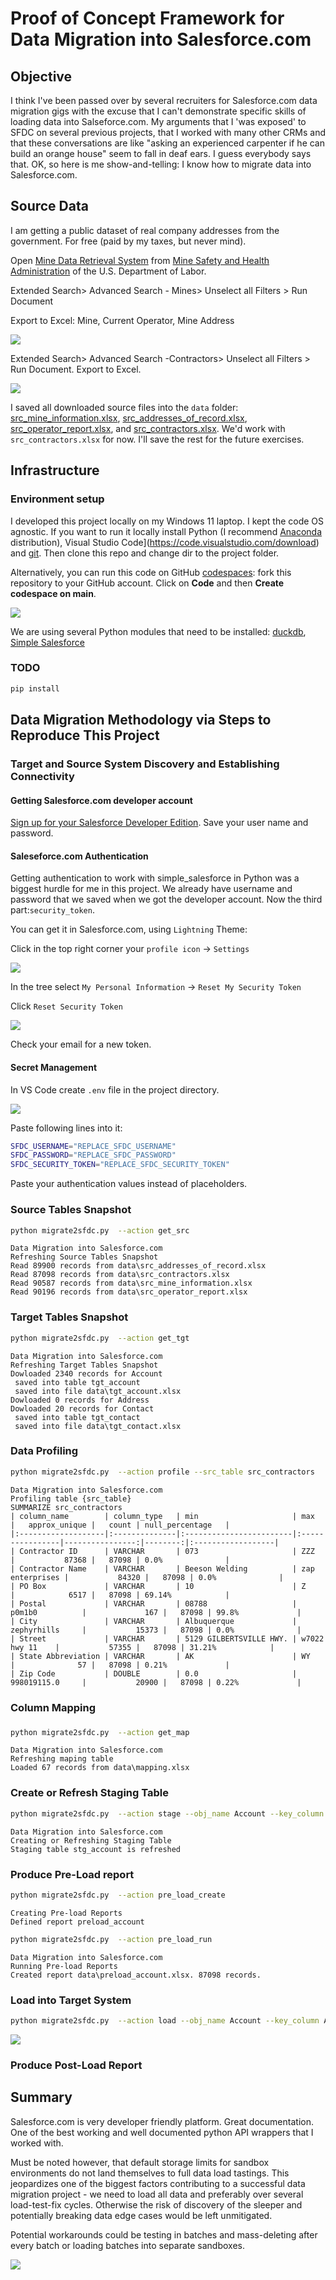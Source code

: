 # Proof of Concept Framework for Data Migration into Salesforce.com

## Objective

I think I've been passed over by several recruiters for Salesforce.com data migration gigs with the excuse that I can't demonstrate specific skills of loading data into Salseforce.com. My arguments that I 'was exposed' to SFDC on several previous projects, that I worked with many other CRMs and that these conversations are like "asking an experienced carpenter if he can build an orange house" seem to fall in deaf ears. I guess everybody says that. OK, so here is me show-and-telling: I know how to migrate data into Salesforce.com.

##  Source Data

I am getting a public dataset of real company addresses from the government. For free (paid by my taxes, but never mind).

Open [Mine Data Retrieval System](https://www.msha.gov/data-and-reports/mine-data-retrieval-system) from  [Mine Safety and Health Administration](https://www.msha.gov/) of the U.S. Department of Labor.

Extended Search> Advanced Search - Mines> Unselect all Filters > Run Document

Export to Excel: Mine, Current Operator, Mine Address

![](pictures/mines_download.png)

Extended Search> Advanced Search -Contractors> Unselect all Filters > Run Document. Export to Excel.

 ![](pictures/contractors_download.png)

I saved all downloaded source files into the `data` folder: [src_mine_information.xlsx](data/src_mine_information.xlsx), [src_addresses_of_record.xlsx](data/src_addresses_of_record.xlsx), [src_operator_report.xlsx](data/src_operator_report.xlsx), and [src_contractors.xlsx](data/src_contractors.xlsx). We'd work with `src_contractors.xlsx` for now. I'll save the rest for the future exercises.



## Infrastructure

### Environment setup 

I developed this project locally on my Windows 11 laptop. I kept the code OS agnostic. If you want to run it locally install Python (I recommend [Anaconda](https://www.anaconda.com/download/success) distribution), Visual Studio Code](https://code.visualstudio.com/download) and [git](https://git-scm.com/downloads). Then clone this repo and change dir to the project folder.

Alternatively, you can run this code on GitHub [codespaces](https://github.com/codespaces): fork this repository to your GitHub account. Click on **Code** and then **Create codespace on main**.

 ![](pictures/open_codespaces.png)

We are using several Python modules that need to be installed: [duckdb](https://duckdb.org/docs/guides/python/install.html), [Simple Salesforce](https://pypi.org/project/simple-salesforce/) 

### TODO

```bash
pip install
```



## Data Migration Methodology via Steps to Reproduce This Project

### Target and Source System Discovery  and Establishing Connectivity

#### Getting Salesforce.com developer account

[Sign up for your Salesforce Developer Edition](https://developer.salesforce.com/signup). Save your user name and password.

#### Saleseforce.com Authentication

Getting authentication to work with simple_salesforce in Python was a biggest hurdle for me in this project. We already have username and password that we saved when we got the developer account. Now the third part:`security_token`.

You can get it in Salesforce.com, using `Lightning` Theme:

Click in the top right corner your `profile icon` -> `Settings`

![](pictures/sfdc_security_token1.png)

In the tree select `My Personal Information` -> `Reset My Security Token`

Click `Reset Security Token`

![](pictures/sfdc_security_token2.png)

Check your email for a new token.

####  Secret Management

In VS Code create `.env` file in the project directory.

![](pictures/env_file.png)

Paste following lines into it:

```bash
SFDC_USERNAME="REPLACE_SFDC_USERNAME"
SFDC_PASSWORD="REPLACE_SFDC_PASSWORD"
SFDC_SECURITY_TOKEN="REPLACE_SFDC_SECURITY_TOKEN"
```

Paste your authentication values instead of placeholders.

### Source Tables Snapshot

```bash
python migrate2sfdc.py  --action get_src
```

```
Data Migration into Salesforce.com
Refreshing Source Tables Snapshot
Read 89900 records from data\src_addresses_of_record.xlsx
Read 87098 records from data\src_contractors.xlsx
Read 90587 records from data\src_mine_information.xlsx
Read 90196 records from data\src_operator_report.xlsx
```



### Target Tables Snapshot

```bash
python migrate2sfdc.py  --action get_tgt
```

```
Data Migration into Salesforce.com
Refreshing Target Tables Snapshot
Dowloaded 2340 records for Account 
 saved into table tgt_account 
 saved into file data\tgt_account.xlsx 
Dowloaded 0 records for Address 
Dowloaded 20 records for Contact 
 saved into table tgt_contact 
 saved into file data\tgt_contact.xlsx 
```



### Data Profiling

```bash
python migrate2sfdc.py  --action profile --src_table src_contractors
```

```
Data Migration into Salesforce.com
Profiling table {src_table}
SUMMARIZE src_contractors
| column_name        | column_type   | min                     | max             |   approx_unique |   count | null_percentage   |
|:-------------------|:--------------|:------------------------|:----------------|----------------:|--------:|:------------------|
| Contractor ID      | VARCHAR       | 073                     | ZZZ             |           87368 |   87098 | 0.0%              |
| Contractor Name    | VARCHAR       | Beeson Welding          | zap enterprises |           84320 |   87098 | 0.0%              |
| PO Box             | VARCHAR       | 10                      | Z               |            6517 |   87098 | 69.14%            |
| Postal             | VARCHAR       | 08788                   | p0m1b0          |             167 |   87098 | 99.8%             |
| City               | VARCHAR       | Albuquerque             | zephyrhills     |           15373 |   87098 | 0.0%              |
| Street             | VARCHAR       | 5129 GILBERTSVILLE HWY. | w7022 hwy 11    |           57355 |   87098 | 31.21%            |
| State Abbreviation | VARCHAR       | AK                      | WY              |              57 |   87098 | 0.21%             |
| Zip Code           | DOUBLE        | 0.0                     | 998019115.0     |           20900 |   87098 | 0.22%             |
```

### Column Mapping

### 

```bash
python migrate2sfdc.py  --action get_map
```

```
Data Migration into Salesforce.com
Refreshing maping table
Loaded 67 records from data\mapping.xlsx
```

### Create or Refresh Staging Table

```bash
python migrate2sfdc.py  --action stage --obj_name Account --key_column AccountNumber --src_table src_contractors
```

```
Data Migration into Salesforce.com
Creating or Refreshing Staging Table
Staging table stg_account is refreshed
```

### 

### Produce Pre-Load report

```bash
python migrate2sfdc.py  --action pre_load_create
```

```
Creating Pre-load Reports
Defined report preload_account
```

```bash
python migrate2sfdc.py  --action pre_load_run
```

```
Data Migration into Salesforce.com
Running Pre-load Reports
Created report data\preload_account.xlsx. 87098 records.
```

### 

### Load into Target System

```bash
python migrate2sfdc.py  --action load --obj_name Account --key_column AccountNumber --src_table src_contractors --batch_size 50
```

![](pictures/load_progress.png)

### Produce Post-Load Report



## Summary

Salesforce.com is very developer friendly platform. Great documentation. One of the best working and well documented python API wrappers that I worked with.

Must be noted however, that default storage limits for sandbox environments do not land themselves to full data load tastings. This jeopardizes one of the biggest factors contributing to a successful data migration project - we need to load all data and preferably over several load-test-fix cycles. Otherwise the risk of discovery of the sleeper and potentially breaking data edge cases would be left unmitigated.

Potential workarounds could be testing in batches and mass-deleting after every batch or loading batches into separate sandboxes. 

![](pictures/storage_limits.png)
